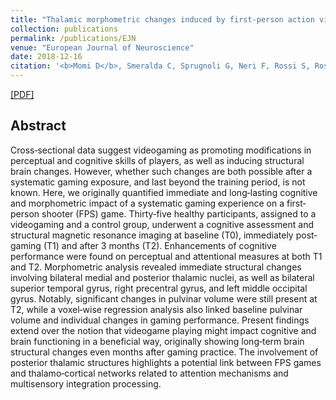 ```yaml
---
title: "Thalamic morphometric changes induced by first‐person action videogame training"
collection: publications
permalink: /publications/EJN
venue: "European Journal of Neuroscience"
date: 2018-12-16
citation: '<b>Momi D</b>, Smeralda C, Sprugnoli G, Neri F, Rossi S, Rossi A, Di Lorenzo G, Santarnecchi E. <b>European Journal of Neuroscience 2018.</b>'
---
```


[[PDF]](https://onlinelibrary.wiley.com/doi/abs/10.1111/ejn.14272)

## Abstract
Cross‐sectional data suggest videogaming as promoting modifications in perceptual and cognitive skills of players, as well as inducing structural brain changes. However, whether such changes are both possible after a systematic gaming exposure, and last beyond the training period, is not known. Here, we originally quantified immediate and long‐lasting cognitive and morphometric impact of a systematic gaming experience on a first‐person shooter (FPS) game. Thirty‐five healthy participants, assigned to a videogaming and a control group, underwent a cognitive assessment and structural magnetic resonance imaging at baseline (T0), immediately post‐gaming (T1) and after  3 months (T2). Enhancements of cognitive performance were found on perceptual and attentional measures at both T1 and T2. Morphometric analysis revealed immediate structural changes involving bilateral medial and posterior thalamic nuclei, as well as bilateral superior temporal gyrus, right precentral gyrus, and left middle occipital gyrus. Notably, significant changes in pulvinar volume were still present at T2, while a voxel‐wise regression analysis also linked baseline pulvinar volume and individual changes in gaming performance. Present findings extend over the notion that videogame playing might impact cognitive and brain functioning in a beneficial way, originally showing long‐term brain structural changes even months after gaming practice. The involvement of posterior thalamic structures highlights a potential link between FPS games and thalamo‐cortical networks related to attention mechanisms and multisensory integration processing.
